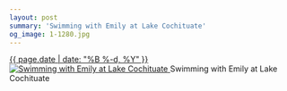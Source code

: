 ```yaml
---
layout: post
summary: 'Swimming with Emily at Lake Cochituate'
og_image: 1-1280.jpg
---
```


<p>
 <time>
  <a href="/1">
   {{ page.date | date: "%B %-d, %Y" }}
  </a>
 </time>
 <a href="/1">
  <img alt="Swimming with Emily at Lake Cochituate" sizes="(min-width: 700px) 50vw, calc(100vw - 2rem)" src="{{ site.assets_url }}/1-640.jpg" srcset="{{ site.assets_url }}/1-1280.jpg 1280w, {{ site.assets_url }}/1-960.jpg 960w, {{ site.assets_url }}/1-640.jpg 640w, {{ site.assets_url }}/1-320.jpg 320w"/>
 </a>
 <span>
  Swimming with Emily at Lake Cochituate
 </span>
</p>
